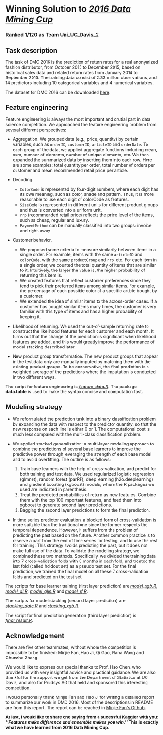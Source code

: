 # Winning Solution to [*2016 Data Mining Cup*](http://www.data-mining-cup.de/en/review/goto/article/dmc-2016.html)
### Ranked [1/120](https://www.ucdavis.edu/news/uc-davis-statistics-students-win-international-data-competition) as Team Uni_UC_Davis_2


## Task description

The task of DMC 2016 is the prediction of return rates for a real anonymized fashion distributor, from October 2015 to December 2015, based on historical sales data and related return rates from January 2014 to September 2015. The training data consist of 2.33 million observations, and 14 predictors including 10 categorical variables and 4 numerical variables.

The dataset for DMC 2016 can be downloaded [here](http://www.data-mining-cup.de/en/review/goto/article/dmc-2016.html).

## Feature engineering

Feature engineering is always the most important and crutial part in data science competition. We approached the feature engineering problem from several different perspectives:

- Aggregation. We grouped data (e.g., price, quantity) by certain variables, such as `orderID`, `customerID`, `articleID` and `orderDate`. To each group of the data, we applied aggregate functions including mean, sum, number of elements, number of unique elements, etc. We then expanded the summarized data by inserting them into each row. Here are some examples: total quantity per order, total number of orders per customer and mean recommended retail price per article.

- Decoding.
  - `ColorCode` is represented by four-digit numbers, where each digit has its own meaning, such as color, shade and pattern. Thus, it is more reasonable to use each digit of colorCode as features. 
  - `SizeCode` is represented in different units for different product groups and thus is converted into a uniform unit.
  - `rrp` (recommended retail price) reflects the price level of the items, such as cheap, regular and luxury. 
  - `PaymentMethod` can be manually classified into two groups: invoice and right-away.

- Customer behavior.
  - We proposed some criteria to measure similarity between items in a single order. For example, items with the same `articleID` and `colorCode`, with the same `productGroup` and `rrp`, etc. For each item in a single order, we counted the total quantity of items that are similar to it. Intuitively, the larger the value is, the higher probability of returning this item is.
  - We created features that reflect customer preferences since they tend to pick their preferred items among similar items. For example, the percentage of each possible color of a specific article bought by a customer. 
  - We extended the idea of similar items to the across-order cases. If a customer has bought similar items many times, the customer is very familiar with this type of items and has a higher probability of keeping it.

- Likelihood of returning. We used the out-of-sample returning rate to construct the likelihood features for each customer and each month. It turns out that the change of the prediction is significant when likelihood features are added, and this would greatly improve the performance of model stacking described later.

- New product group transformation. The new product groups that appear in the test data only are manually imputed by matching them with the existing product groups. To be conservative, the final prediction is a weighted average of the predictions where the imputation is conducted in two different ways.

The script for feature engineering is [*feature_data.R*](https://github.com/jlyang1990/Data_Mining_Cup_2016/blob/master/feature_data.R). The package **data.table** is used to make the syntax concise and computation fast.

## Modeling strategy

- We reformulated the prediction task into a binary classification problem by expanding the data with respect to the predictor quantity, so that the new response on each line is either 0 or 1. The computational cost is much less compared with the multi-class classification problem.

- We applied stacked generalization: a multi-layer modeling approach to combine the predictions of several base learners to improve the predictive power through leveraging the strength of each base model and to avoid overfitting. The outline is as follows:
  1. Train base learners with the help of cross-validation, and predict for both training and test data. We used regularized logistic regression (glmnet), random forest (parRF), deep learning (h2o.deeplearning) and gradient boosting (xgboost) models, where the R packages we used are indicated in parenthesis.
  2. Treat the predicted probabilities of return as new features. Combine them with the top 100 important features, and feed them into xgboost to generate second layer predictions.
  3. Bagging the second layer predictions to form the final prediction.

- In time series predictor evaluation, a blocked form of cross-validation is more suitable than the traditional one since the former respects the temporal dependence. However, it suffers from the problem of predicting the past based on the future. Another common practice is to reserve a part from the end of time series for testing, and to use the rest for training. This strategy avoids predicting the past, but it does not make full use of the data. To validate the modeling strategy, we combined these two methods. Specifically, we divided the training data into 7 cross-validation folds with 3 months in each fold, and treated the last fold (called holdout set) as a pseudo test set. For the final prediction, we trained the final model on all these 7 cross-validation folds and predicted on the test set.

The scripts for base learner training (first layer prediction) are [*model_xgb.R*](https://github.com/jlyang1990/Data_Mining_Cup_2016/blob/master/model_xgb.R), [*model_dl.R*](https://github.com/jlyang1990/Data_Mining_Cup_2016/blob/master/model_dl.R), [*model_glm.R*](https://github.com/jlyang1990/Data_Mining_Cup_2016/blob/master/model_glm.R) and [*model_rf.R*](https://github.com/jlyang1990/Data_Mining_Cup_2016/blob/master/model_rf.R).

The scripts for model stacking (second layer prediction) are [*stacking_data.R*](https://github.com/jlyang1990/Data_Mining_Cup_2016/blob/master/stacking_data.R) and [*stacking_xgb.R*](https://github.com/jlyang1990/Data_Mining_Cup_2016/blob/master/stacking_xgb.R).

The script for final prediction generation (third layer prediction) is [*final_result.R*](https://github.com/jlyang1990/Data_Mining_Cup_2016/blob/master/final_result.R).

## Acknowledgement

There are five other teammates, without whom the competition is impossible to be finished: Minjie Fan, Hao Ji, Qi Gao, Nana Wang and Chunzhe Zhang.

We would like to express our special thanks to Prof. Hao Chen, who provided us with very insightful advice and practical guidance. We are also thankful for the support we get from the Department of Statistics at UC Davis, and also for Prudsys AG that held and sponsored this interesting competition.

I would personally thank Minjie Fan and Hao Ji for writing a detailed report to summarize our work in DMC 2016. Most of the descriptions in README are from this report. The report can be reached in [Minjie Fan's Github](https://github.com/minjay/DMC2016).

**At last, I would like to share one saying from a sucessful Kaggler with you: *''Features make difference and ensemble makes you win.''* This is exactly what we have learned from 2016 Data Mining Cup.**